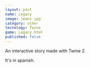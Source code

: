 ```yaml
---
layout: post
name: Legacy
image: jeans.jpg
category: other
tecnology: Twine
game: Legacy.html
published: false
---
```

An interactive story made with Twine 2.

It's in spanish.
